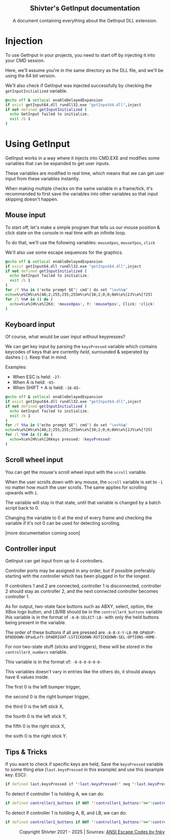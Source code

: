 <div align="center">
  
## Shivter's GetInput documentation
A document containing everything about the GetInput DLL extension.
</div>

# Injection
To use GetInput in your projects, you need to start off by injecting it into your CMD session.

Here, we'll assume you're in the same directory as the DLL file, and we'll be using the 64 bit version.

We'll also check if GetInput was injected successfully by checking the `getInputInitialized` variable.

```bat
@echo off & setlocal enableDelayedExpansion
if exist getInput64.dll rundll32.exe "getInput64.dll",inject
if not defined getInputInitialized (
  echo GetInput failed to initialize.
  exit /b 1
)
```

# Using GetInput
GetInput works in a way where it injects into CMD.EXE and modifies some variables that can be expanded to get user inputs.

These variables are modified in real time, which means that we can get user input from these variables instantly.

When making multiple checks on the same variable in a frame/tick, it's recommended to first save the variables into other variables so that input skipping doesn't happen.

## Mouse input
To start off, let's make a simple program that tells us our mouse position & click state on the console in real time with an infinite loop.

To do that, we'll use the following variables: `mouseXpos`, `mouseYpos`, `click`

We'll also use some escape sequences for the graphics.
```bat
@echo off & setlocal enableDelayedExpansion
if exist getInput64.dll rundll32.exe "getInput64.dll",inject
if not defined getInputInitialized (
  echo GetInput failed to initialize.
  exit /b 1
)
for /f %%a in ('echo prompt $E^| cmd') do set "\e=%%a"
echo=%\e%[H%\e%[48;2;255;255;255m%\e%[38;2;0;0;0m%\e%[2J%\e%[?25l
for /l %%# in () do (
  echo=%\e%[H%\e%[2KX: !mouseXpos!, Y: !mouseYpos!, Click: !click!
)
```

## Keyboard input
Of course, what would be user input without keypresses?

We can get key input by parsing the `keysPressed` variable which contains keycodes of keys that are currently *held*, surrounded & seperated by dashes (`-`). Keep that in mind.

Examples:
- When ESC is held: `-27-`
- When A is held: `-65-`
- When SHIFT + A is held: `-16-65-`
```bat
@echo off & setlocal enableDelayedExpansion
if exist getInput64.dll rundll32.exe "getInput64.dll",inject
if not defined getInputInitialized (
  echo GetInput failed to initialize.
  exit /b 1
)
for /f %%a in ('echo prompt $E^| cmd') do set "\e=%%a"
echo=%\e%[H%\e%[48;2;255;255;255m%\e%[38;2;0;0;0m%\e%[2J%\e%[?25l
for /l %%# in () do (
  echo=%\e%[H%\e%[2KKeys pressed: !keysPressed!
)
```
## Scroll wheel input
You can get the mouse's scroll wheel input with the `scroll` variable.

When the user scrolls down with any mouse, the `scroll` variable is set to `-1` no matter how much the user scrolls.
The same applies for scrolling upwards with `1`.

The variable will stay in that state, until that variable is changed by a batch script back to 0.

Changing the variable to 0 at the end of every frame and checking the variable if it's not 0 can be used for detecting scrolling.

[more documentation coming soon]
## Controller input
GetInput can get input from up to 4 controllers.

Controller ports may be assigned in any order, but if possible preferably starting with the controller which has been plugged in for the longest.

If controllers 1 and 2 are connected, controller 1 is disconnected, controller 2 should stay as controller 2, and the next connected controller becomes controller 1.

As for output, two-state face buttons such as ABXY, select, option, the XBox logo button, and LB/RB should be in the `controllerX_buttons` variable
Ihis variable is in the format of `-A-B-SELECT-LB-` with only the held buttons being present in the variable.

The order of these buttons if all are pressed are `-A-B-X-Y-LB-RB-DPADUP-DPADDOWN-DPadLeft-DPADRIGHT-LSTICKDOWN-RSTICKDOWN-SEL-OPTIONS-HOME-`

For non two-state stuff (sticks and triggers), these will be stored in the `controllerX_numbers` variable.

This variable is in the format of: `-0-0-0-0-0-0-`

This variables doesn't vary in entries like the others do, it should always have 6 values inside.

The first 0 is the left bumper trigger,

the second 0 is the right bumper trigger,

the third 0 is the left stick X,

the fourth 0 is the left stick Y,

the fifth 0 is the right stick X,

the sixth 0 is the right stick Y.

## Tips & Tricks
If you want to check if specific keys are held, Save the `keysPressed` variable to some thing else (`last.keysPressed` in this example) and use this (example key: ESC):
```bat
if defined last.keysPressed if "!last.keysPressed!" neq "!last.keysPressed:-27-=!" ...
```
To detect if controller 1 is holding A, we can do:
```bat
if defined controller1_buttons if NOT "!controller1_buttons!"=="!controller1_buttons:-A-=!" ...
```
To detect if controller 1 is holding A, B, and LB, we can do:
```bat
if defined controller1_buttons if NOT "!controller1_buttons!"=="!controller1_buttons:-A-B-LB-=!"
```

<div align="right">

Copyright Shivter 2021 - 2025 | Sources: [ANSI Escape Codes by fnky](https://gist.github.com/fnky/458719343aabd01cfb17a3a4f7296797#cursor-controls)
</div>
